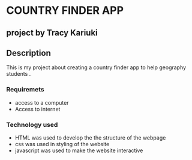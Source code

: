 # COUNTRY FINDER APP
## project by Tracy Kariuki

 ## Description
This is my project about creating a country finder app to help geography students .
### Requiremets 
* access to a computer 
* Access to internet
### Technology used
* HTML was used to develop the the structure of the webpage
* css was used in styling of the website
* javascript was used to make the website interactive

